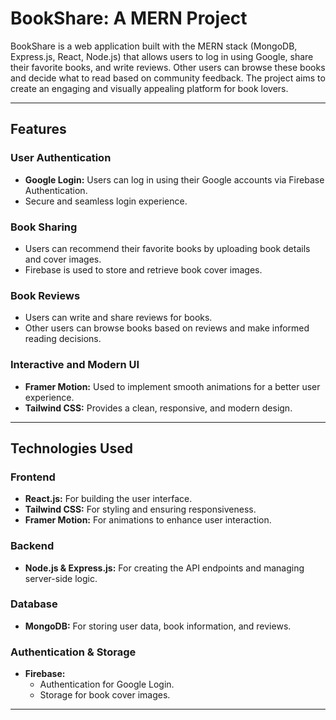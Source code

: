 # BookShare: A MERN Project

BookShare is a web application built with the MERN stack (MongoDB, Express.js, React, Node.js) that allows users to log in using Google, share their favorite books, and write reviews. Other users can browse these books and decide what to read based on community feedback. The project aims to create an engaging and visually appealing platform for book lovers.

---

## Features

### User Authentication

- **Google Login:** Users can log in using their Google accounts via Firebase Authentication.
- Secure and seamless login experience.

### Book Sharing

- Users can recommend their favorite books by uploading book details and cover images.
- Firebase is used to store and retrieve book cover images.

### Book Reviews

- Users can write and share reviews for books.
- Other users can browse books based on reviews and make informed reading decisions.

### Interactive and Modern UI

- **Framer Motion:** Used to implement smooth animations for a better user experience.
- **Tailwind CSS:** Provides a clean, responsive, and modern design.

---

## Technologies Used

### Frontend

- **React.js:** For building the user interface.
- **Tailwind CSS:** For styling and ensuring responsiveness.
- **Framer Motion:** For animations to enhance user interaction.

### Backend

- **Node.js & Express.js:** For creating the API endpoints and managing server-side logic.

### Database

- **MongoDB:** For storing user data, book information, and reviews.

### Authentication & Storage

- **Firebase:**
  - Authentication for Google Login.
  - Storage for book cover images.

---
